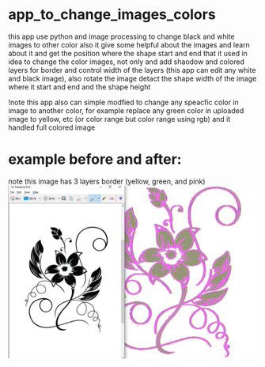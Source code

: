 # app_to_change_images_colors
this app use python and image processing to change black and white images to other color also it give some helpful about the images and learn about it and get the position where the shape start and end that it used in idea to change the color images, not only and add shaodow and colored layers for border and control width of the layers (this app can edit any white and black image), also rotate the image detact the shape width of the image where it start and end and the shape height 

!note this app also can simple modfied to change any speacfic color in image to another color, for example replace any green color in uploaded image to yellow, etc (or color range but color range using rgb) and it handled full colored image


# example before and after:
note this image has 3 layers border (yellow, green, and pink)
![screenshot](screenshot.JPG)
